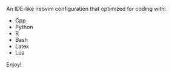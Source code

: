 An IDE-like neovim configuration that optimized for coding with:
- Cpp
- Python
- R
- Bash
- Latex
- Lua

Enjoy!
